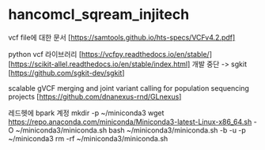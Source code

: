 # hancomcl_sqream_injitech

vcf file에 대한 문서 [https://samtools.github.io/hts-specs/VCFv4.2.pdf]

python vcf 라이브러리
[https://vcfpy.readthedocs.io/en/stable/]
[https://scikit-allel.readthedocs.io/en/stable/index.html] 개발 중단 -> sgkit
[https://github.com/sgkit-dev/sgkit]

scalable gVCF merging and joint variant calling for population sequencing projects [https://github.com/dnanexus-rnd/GLnexus]

레드헷에 bpark 계정
mkdir -p ~/miniconda3
wget https://repo.anaconda.com/miniconda/Miniconda3-latest-Linux-x86_64.sh -O ~/miniconda3/miniconda.sh
bash ~/miniconda3/miniconda.sh -b -u -p ~/miniconda3
rm -rf ~/miniconda3/miniconda.sh